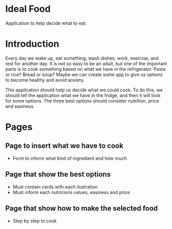 # Ideal Food
Application to help decide what to eat.

# Introduction
Every day we wake up, eat something, wash dishes, work, exercise, and rest for another day. It is not so easy to be an adult, but one of the important parts is to cook something based on what we have in the refrigerator. Pasta or rice? Bread or soup? Maybe we can create some app to give us options to become healthy and avoid anxiety.

This application should help us decide what we could cook. To do this, we should tell the application what we have in the fridge, and then it will look for some options. The three best options should consider nutrition, price and easiness. 

# Pages

## Page to insert what we have to cook
- Form to inform what kind of ingredient and how much

## Page that show the best options
- Must contain cards with each ilustration
- Must inform each nutricions values, easiness and price

## Page that show how to make the selected food
- Step by step to cook
